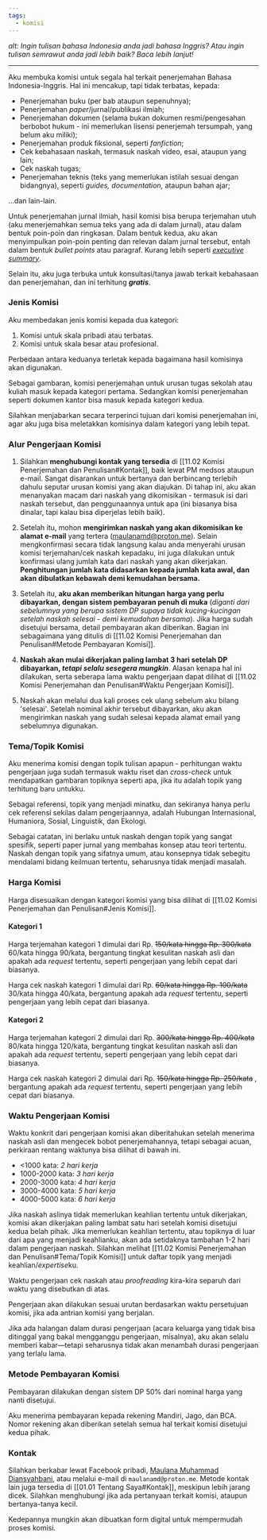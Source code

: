 ```yaml
---
tags:
  - komisi
---
```

*alt: Ingin tulisan bahasa Indonesia anda jadi bahasa Inggris? Atau ingin tulisan semrawut anda jadi lebih baik? Baca lebih lanjut!*

---

Aku membuka komisi untuk segala hal terkait penerjemahan Bahasa Indonesia-Inggris. Hal ini mencakup, tapi tidak terbatas, kepada:

- Penerjemahan buku (per bab ataupun sepenuhnya);
- Penerjemahan *paper*/jurnal/publikasi ilmiah;
- Penerjemahan dokumen (selama bukan dokumen resmi/pengesahan berbobot hukum - ini memerlukan lisensi penerjemah tersumpah, yang belum aku miliki);
- Penerjemahan produk fiksional, seperti *fanfiction*;
- Cek kebahasaan naskah, termasuk naskah video, esai, ataupun yang lain;
- Cek naskah tugas;
- Penerjemahan teknis (teks yang memerlukan istilah sesuai dengan bidangnya), seperti *guides, documentation,* ataupun bahan ajar;

...dan lain-lain.

Untuk penerjemahan jurnal ilmiah, hasil komisi bisa berupa terjemahan utuh (aku menerjemahkan semua teks yang ada di dalam jurnal), atau dalam bentuk poin-poin dan ringkasan. Dalam bentuk kedua, aku akan menyimpulkan poin-poin penting dan relevan dalam jurnal tersebut, entah dalam bentuk *bullet points* atau paragraf. Kurang lebih seperti *[executive summary](https://en.wikipedia.org/wiki/Executive_summary)*.

Selain itu, aku juga terbuka untuk konsultasi/tanya jawab terkait kebahasaan dan penerjemahan, dan ini terhitung ***gratis***.

### Jenis Komisi

Aku membedakan jenis komisi kepada dua kategori:

1. Komisi untuk skala pribadi atau terbatas.
2. Komisi untuk skala besar atau profesional.

Perbedaan antara keduanya terletak kepada bagaimana hasil komisinya akan digunakan.

Sebagai gambaran, komisi penerjemahan untuk urusan tugas sekolah atau kuliah masuk kepada kategori pertama. Sedangkan komisi penerjemahan seperti dokumen kantor bisa masuk kepada kategori kedua.

Silahkan menjabarkan secara terperinci tujuan dari komisi penerjemahan ini, agar aku juga bisa meletakkan komisinya dalam kategori yang lebih tepat.

### Alur Pengerjaan Komisi

1. Silahkan **menghubungi kontak yang tersedia** di [[11.02 Komisi Penerjemahan dan Penulisan#Kontak]], baik lewat PM medsos ataupun e-mail. Sangat disarankan untuk bertanya dan berbincang terlebih dahulu seputar urusan komisi yang akan diajukan. Di tahap ini, aku akan menanyakan macam dari naskah yang dikomisikan - termasuk isi dari naskah tersebut, dan penggunaannya untuk apa (ini biasanya bisa dinalar, tapi kalau bisa diperjelas lebih baik).

2. Setelah itu, mohon **mengirimkan naskah yang akan dikomisikan ke alamat e-mail** yang tertera (maulanamd@proton.me). Selain mengkonfirmasi secara tidak langsung kalau anda menyerahi urusan komisi terjemahan/cek naskah kepadaku, ini juga dilakukan untuk konfirmasi ulang jumlah kata dari naskah yang akan dikerjakan. **Penghitungan jumlah kata didasarkan kepada jumlah kata awal, dan akan dibulatkan kebawah demi kemudahan bersama.**

3. Setelah itu, **aku akan memberikan hitungan harga yang perlu dibayarkan, dengan sistem pembayaran penuh di muka** (*diganti dari sebelumnya yang berupa sistem DP supaya tidak kucing-kucingan setelah naskah selesai - demi kemudahan bersama*). Jika harga sudah disetujui bersama, detail pembayaran akan diberikan. Bagian ini sebagaimana yang ditulis di [[11.02 Komisi Penerjemahan dan Penulisan#Metode Pembayaran Komisi]].

4. **Naskah akan mulai dikerjakan paling lambat 3 hari setelah DP dibayarkan, *tetapi selalu sesegera mungkin***. Alasan kenapa hal ini dilakukan, serta seberapa lama waktu pengerjaan dapat dilihat di [[11.02 Komisi Penerjemahan dan Penulisan#Waktu Pengerjaan Komisi]].

5. Naskah akan melalui dua kali proses cek ulang sebelum aku bilang 'selesai'. Setelah nominal akhir tersebut dibayarkan, aku akan mengirimkan naskah yang sudah selesai kepada alamat email yang sebelumnya digunakan.

### Tema/Topik Komisi

Aku menerima komisi dengan topik tulisan apapun - perhitungan waktu pengerjaan juga sudah termasuk waktu riset dan *cross-check* untuk mendapatkan gambaran topiknya seperti apa, jika itu adalah topik yang terhitung baru untukku.

Sebagai referensi, topik yang menjadi minatku, dan sekiranya hanya perlu cek referensi sekilas dalam pengerjaannya, adalah Hubungan Internasional, Humaniora, Sosial, Linguistik, dan Ekologi.

Sebagai catatan, ini berlaku untuk naskah dengan topik yang sangat spesifik, seperti paper jurnal yang membahas konsep atau teori tertentu. Naskah dengan topik yang sifatnya umum, atau konsepnya tidak sebegitu mendalami bidang keilmuan tertentu, seharusnya tidak menjadi masalah.

### Harga Komisi

Harga disesuaikan dengan kategori komisi yang bisa dilihat di [[11.02 Komisi Penerjemahan dan Penulisan#Jenis Komisi]].

#### Kategori 1

Harga terjemahan kategori 1 dimulai dari Rp. ~~150/kata hingga Rp. 300/kata~~ 60/kata hingga 90/kata, bergantung tingkat kesulitan naskah asli dan apakah ada *request* tertentu, seperti pengerjaan yang lebih cepat dari biasanya.

Harga cek naskah kategori 1 dimulai dari Rp. ~~60/kata hingga Rp. 100/kata~~ 30/kata hingga 40/kata, bergantung apakah ada *request* tertentu, seperti pengerjaan yang lebih cepat dari biasanya.

#### Kategori 2

Harga terjemahan kategori 2 dimulai dari Rp. ~~300/kata hingga Rp. 400/kata~~ 80/kata hingga 120/kata, bergantung tingkat kesulitan naskah asli dan apakah ada *request* tertentu, seperti pengerjaan yang lebih cepat dari biasanya.

Harga cek naskah kategori 2 dimulai dari Rp. ~~150/kata hingga Rp. 250/kata~~ , bergantung apakah ada *request* tertentu, seperti pengerjaan yang lebih cepat dari biasanya.

### Waktu Pengerjaan Komisi

Waktu konkrit dari pengerjaan komisi akan diberitahukan setelah menerima naskah asli dan mengecek bobot penerjemahannya, tetapi sebagai acuan, perkiraan rentang waktunya bisa dilihat di bawah ini.

- <1000 kata: *2 hari kerja*
- 1000-2000 kata: *3 hari kerja*
- 2000-3000 kata: *4 hari kerja*
- 3000-4000 kata: *5 hari kerja*
- 4000-5000 kata: *6 hari kerja*

Jika naskah aslinya tidak memerlukan keahlian tertentu untuk dikerjakan, komisi akan dikerjakan paling lambat satu hari setelah komisi disetujui kedua belah pihak. Jika memerlukan keahlian tertentu, atau topiknya di luar dari apa yang menjadi keahlianku, akan ada setidaknya tambahan 1-2 hari dalam pengerjaan naskah. Silahkan melihat [[11.02 Komisi Penerjemahan dan Penulisan#Tema/Topik Komisi]] untuk daftar topik yang menjadi keahlian/*expertise*ku.

Waktu pengerjaan cek naskah atau *proofreading* kira-kira separuh dari waktu yang disebutkan di atas.

Pengerjaan akan dilakukan sesuai urutan berdasarkan waktu persetujuan komisi, jika ada antrian komisi yang berjalan.

Jika ada halangan dalam durasi pengerjaan (acara keluarga yang tidak bisa ditinggal yang bakal mengganggu pengerjaan, misalnya), aku akan selalu memberi kabar—tetapi seharusnya tidak akan menambah durasi pengerjaan yang terlalu lama.

### Metode Pembayaran Komisi

Pembayaran dilakukan dengan sistem DP 50% dari nominal harga yang nanti disetujui.

Aku menerima pembayaran kepada rekening Mandiri, Jago, dan BCA. Nomor rekening akan diberikan setelah semua hal terkait komisi disetujui kedua pihak.

### Kontak

Silahkan berkabar lewat Facebook pribadi, [Maulana Muhammad Diansyahbani](https://www.facebook.com/maulana.m.diansyahbani), atau melalui e-mail di `maulanamd@proton.me`. Metode kontak lain juga tersedia di [[01.01 Tentang Saya#Kontak]], meskipun lebih jarang dicek. Silahkan menghubungi jika ada pertanyaan terkait komisi, ataupun bertanya-tanya kecil.

Kedepannya mungkin akan dibuatkan form digital untuk mempermudah proses komisi.